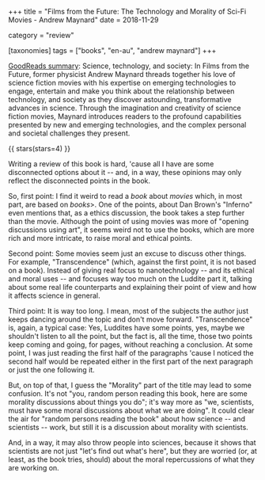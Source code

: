 +++
title = "Films from the Future: The Technology and Morality of Sci-Fi Movies - Andrew Maynard"
date = 2018-11-29

category = "review"

[taxonomies]
tags = ["books", "en-au", "andrew maynard"]
+++

[GoodReads summary](https://www.goodreads.com/book/show/41045578-films-from-the-future):
Science, technology, and society: In Films from the Future, former physicist
Andrew Maynard threads together his love of science fiction movies with his
expertise on emerging technologies to engage, entertain and make you think
about the relationship between technology, and society as they discover
astounding, transformative advances in science. Through the imagination and
creativity of science fiction movies, Maynard introduces readers to the
profound capabilities presented by new and emerging technologies, and the
complex personal and societal challenges they present.

<!-- more -->

{{ stars(stars=4) }}

Writing a review of this book is hard, 'cause all I have are some disconnected
options about it -- and, in a way, these opinions may only reflect the
disconnected points in the book.

So, first point: I find it weird to read a *book* about *movies*
which, in most part, are based on *books*>. One of the points, about Dan
Brown's "Inferno" even mentions that, as a ethics discussion, the book takes a
step further than the movie. Although the point of using movies was more of
"opening discussions using art", it seems weird not to use the books, which are
more rich and more intricate, to raise moral and ethical points.

Second point: Some movies seem just an excuse to discuss other things. For
example, "Transcendence" (which, against the first point, it is not based on a
book). Instead of giving real focus to nanotechnology -- and its ethical and
moral uses -- and focuses way too much on the Luddite part it, talking about
some real life counterparts and explaining their point of view and how it
affects science in general.

Third point: It is way too long. I mean, most of the subjects the author just
keeps dancing around the topic and don't move forward. "Transcendence" is,
again, a typical case: Yes, Luddites have some points, yes, maybe we shouldn't
listen to all the point, but the fact is, all the time, those two points keep
coming and going, for pages, without reaching a conclusion. At some point, I
was just reading the first half of the paragraphs 'cause I noticed the second
half would be repeated either in the first part of the next paragraph or just
the one following it.

But, on top of that, I guess the "Morality" part of the title may lead to some
confusion. It's not "you, random person reading this book, here are some
morality discussions about things you do"; it's way more as "we, scientists,
must have some moral discussions about what we are doing". It could clear the
air for "random persons reading the book" about how science -- and scientists
-- work, but still it is a discussion about morality with scientists.

And, in a way, it may also throw people into sciences, because it shows that
scientists are not just "let's find out what's here", but they are worried (or,
at least, as the book tries, should) about the moral repercussions of what they
are working on.
